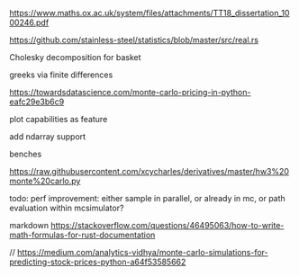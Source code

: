 https://www.maths.ox.ac.uk/system/files/attachments/TT18_dissertation_1000246.pdf

https://github.com/stainless-steel/statistics/blob/master/src/real.rs

Cholesky decomposition for basket

greeks via finite differences

https://towardsdatascience.com/monte-carlo-pricing-in-python-eafc29e3b6c9

plot capabilities as feature

add ndarray support

benches

https://raw.githubusercontent.com/xcycharles/derivatives/master/hw3%20monte%20carlo.py

todo: perf improvement: either sample in parallel, or already in mc, or path evaluation within mcsimulator?

markdown
https://stackoverflow.com/questions/46495063/how-to-write-math-formulas-for-rust-documentation

// https://medium.com/analytics-vidhya/monte-carlo-simulations-for-predicting-stock-prices-python-a64f53585662
